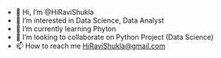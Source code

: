 - 👋 Hi, I’m @HiRaviShukla
- 👀 I’m interested in Data Science, Data Analyst
- 🌱 I’m currently learning Phyton
- 💞️ I’m looking to collaborate on Python Project (Data Science)
- 📫 How to reach me HiRaviShukla@gmail.com

<!---
HiRaviShukla/HiRaviShukla is a ✨ special ✨ repository because its `README.md` (this file) appears on your GitHub profile.
You can click the Preview link to take a look at your changes.
--->
